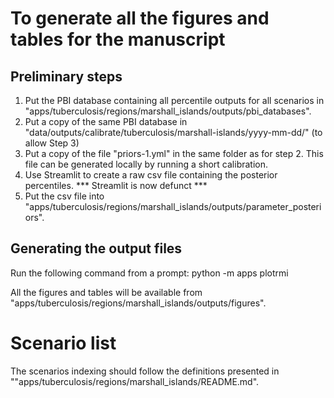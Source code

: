 # To generate all the figures and tables for the manuscript

## Preliminary steps
1. Put the PBI database containing all percentile outputs for all scenarios in "apps/tuberculosis/regions/marshall_islands/outputs/pbi_databases". 
2. Put a copy of the same PBI database in "data/outputs/calibrate/tuberculosis/marshall-islands/yyyy-mm-dd/" (to allow Step 3)
3. Put a copy of the file "priors-1.yml" in the same folder as for step 2. This file can be generated locally by running a short calibration.
4. Use Streamlit to create a raw csv file containing the posterior percentiles. *** Streamlit is now defunct ***
5. Put the csv file into "apps/tuberculosis/regions/marshall_islands/outputs/parameter_posteriors".


## Generating the output files
Run the following command from a prompt: python -m apps plotrmi

All the figures and tables will be available from "apps/tuberculosis/regions/marshall_islands/outputs/figures". 

# Scenario list
The scenarios indexing should follow the definitions presented in ""apps/tuberculosis/regions/marshall_islands/README.md".
